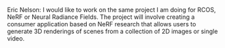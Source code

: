 Eric Nelson: I would like to work on the same project I am doing for RCOS, NeRF or Neural Radiance Fields. The project will involve creating a consumer application based on NeRF research that allows users to generate 3D renderings of scenes from a collection of 2D images or single video. 